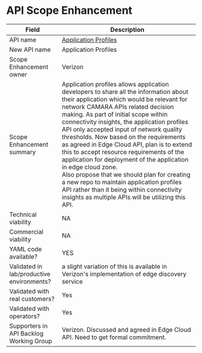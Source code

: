 # API Scope Enhancement

| **Field** | Description |
| ---- | ----- |
| API name | [Application Profiles](https://github.com/camaraproject/ConnectivityInsights) |
| New API name | Application Profiles |
| Scope Enhancement owner | Verizon |
| Scope Enhancement summary | Application profiles allows application developers to share all the information about their application which would be relevant for network CAMARA APIs related decision making. As part of initial scope within connectivity insights, the application profiles API only accepted input of network quality thresholds. Now based on the requirements as agreed in Edge Cloud API, plan is to extend this to accept resource requirements of the application for deployment of the application in edge cloud zone. <br> Also propose that we should plan for creating a new repo to maintain application profiles API rather than it being within connectivity insights as multiple APIs will be utilizing this API.|
| Technical viability |  NA
| Commercial viability | NA|
| YAML code available? | YES |
| Validated in lab/productive environments? | a slight variation of this is available in Verizon's implementation of edge discovery service |
| Validated with real customers? | Yes|
| Validated with operators? |Yes  |
| Supporters in API Backlog Working Group | Verizon. Discussed and agreed in Edge Cloud API. Need to get formal commitment. |
